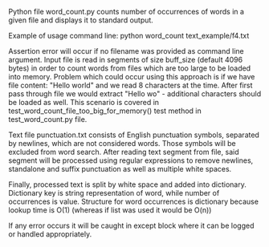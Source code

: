 Python file word_count.py counts number of occurrences of words in a given file and displays it to standard output.

Example of usage command line:
python word_count text_example/f4.txt

Assertion error will occur if no filename was provided as command line argument.
Input file is read in segments of size buff_size (default 4096 bytes) in order to count words from files which are too large to be loaded into memory.
Problem which could occur using this approach is if we have file content: "Hello world" and we read 8 characters at the time.
After first pass through file we would extract "Hello wo" - additional characters should be loaded as well.
This scenario is covered in test_word_count_file_too_big_for_memory() test method in test_word_count.py file.

Text file punctuation.txt consists of English punctuation symbols, separated by newlines, which are not considered words. Those symbols will be excluded from word search.
After reading text segment from file, said segment will be processed using regular expressions to remove newlines, standalone and suffix punctuation as well as multiple white spaces.

Finally, processed text is split by white space and added into dictionary. Dictionary key is string representation of word, while number of occurrences is value.
Structure for word occurrences is dictionary because lookup time is O(1) (whereas if list was used it would be O(n))

If any error occurs it will be caught in except block where it can be logged or handled appropriately.
